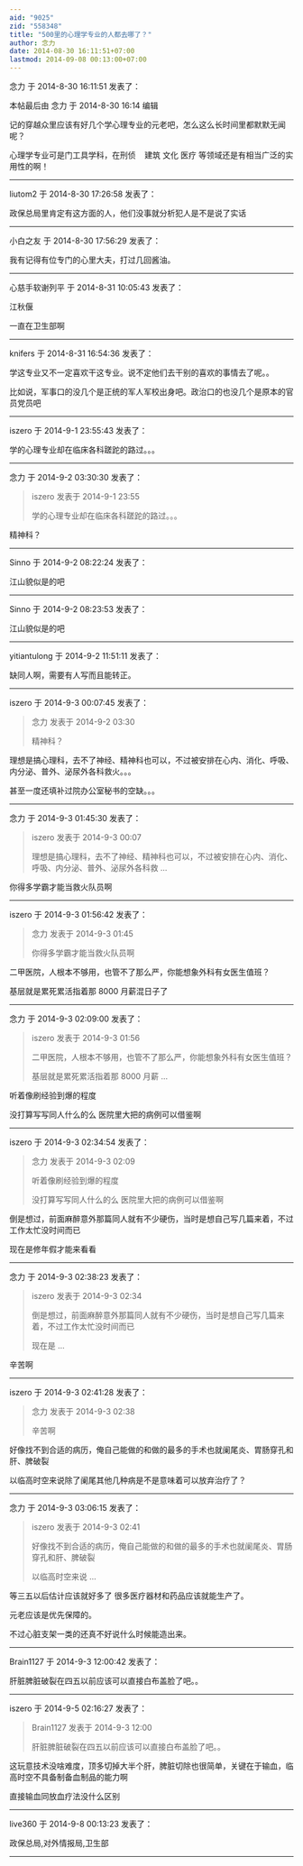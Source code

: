 ```yaml
---
aid: "9025"
zid: "558348"
title: "500里的心理学专业的人都去哪了？"
author: 念力
date: 2014-08-30 16:11:51+07:00
lastmod: 2014-09-08 00:13:00+07:00
---
```


念力 于 2014-8-30 16:11:51 发表了：

本帖最后由 念力 于 2014-8-30 16:14 编辑

记的穿越众里应该有好几个学心理专业的元老吧，怎么这么长时间里都默默无闻呢？

心理学专业可是门工具学科，在刑侦    建筑 文化 医疗 等领域还是有相当广泛的实用性的啊！

---

liutom2 于 2014-8-30 17:26:58 发表了：

政保总局里肯定有这方面的人，他们没事就分析犯人是不是说了实话

---

小白之友 于 2014-8-30 17:56:29 发表了：

我有记得有位专门的心里大夫，打过几回酱油。

---

心慈手软谢列平 于 2014-8-31 10:05:43 发表了：

江秋偃

一直在卫生部啊

---

knifers 于 2014-8-31 16:54:36 发表了：

学这专业又不一定喜欢干这专业。说不定他们去干别的喜欢的事情去了呢。。

比如说，军事口的没几个是正统的军人军校出身吧。政治口的也没几个是原本的官员党员吧

---

iszero 于 2014-9-1 23:55:43 发表了：

学的心理专业却在临床各科蹉跎的路过。。。

---

念力 于 2014-9-2 03:30:30 发表了：

> iszero 发表于 2014-9-1 23:55
>
> 学的心理专业却在临床各科蹉跎的路过。。。

精神科？

---

Sinno 于 2014-9-2 08:22:24 发表了：

江山貌似是的吧

---

Sinno 于 2014-9-2 08:23:53 发表了：

江山貌似是的吧

---

yitiantulong 于 2014-9-2 11:51:11 发表了：

缺同人啊，需要有人写而且能转正。

---

iszero 于 2014-9-3 00:07:45 发表了：

> 念力 发表于 2014-9-2 03:30
>
> 精神科？

理想是搞心理科，去不了神经、精神科也可以，不过被安排在心内、消化、呼吸、内分泌、普外、泌尿外各科救火。。。

甚至一度还填补过院办公室秘书的空缺。。。

---

念力 于 2014-9-3 01:45:30 发表了：

> iszero 发表于 2014-9-3 00:07
>
> 理想是搞心理科，去不了神经、精神科也可以，不过被安排在心内、消化、呼吸、内分泌、普外、泌尿外各科救 ...

你得多学霸才能当救火队员啊

---

iszero 于 2014-9-3 01:56:42 发表了：

> 念力 发表于 2014-9-3 01:45
>
> 你得多学霸才能当救火队员啊

二甲医院，人根本不够用，也管不了那么严，你能想象外科有女医生值班？

基层就是累死累活指着那 8000 月薪混日子了

---

念力 于 2014-9-3 02:09:00 发表了：

> iszero 发表于 2014-9-3 01:56
>
> 二甲医院，人根本不够用，也管不了那么严，你能想象外科有女医生值班？
>
> 基层就是累死累活指着那 8000 月薪 ...

听着像刷经验到爆的程度

没打算写写同人什么的么 医院里大把的病例可以借鉴啊

---

iszero 于 2014-9-3 02:34:54 发表了：

> 念力 发表于 2014-9-3 02:09
>
> 听着像刷经验到爆的程度
>
> 没打算写写同人什么的么 医院里大把的病例可以借鉴啊

倒是想过，前面麻醉意外那篇同人就有不少硬伤，当时是想自己写几篇来着，不过工作太忙没时间而已

现在是修年假才能来看看

---

念力 于 2014-9-3 02:38:23 发表了：

> iszero 发表于 2014-9-3 02:34
>
> 倒是想过，前面麻醉意外那篇同人就有不少硬伤，当时是想自己写几篇来着，不过工作太忙没时间而已
>
> 现在是 ...

辛苦啊

---

iszero 于 2014-9-3 02:41:28 发表了：

> 念力 发表于 2014-9-3 02:38
>
> 辛苦啊

好像找不到合适的病历，俺自己能做的和做的最多的手术也就阑尾炎、胃肠穿孔和肝、脾破裂

以临高时空来说除了阑尾其他几种病是不是意味着可以放弃治疗了？

---

念力 于 2014-9-3 03:06:15 发表了：

> iszero 发表于 2014-9-3 02:41
>
> 好像找不到合适的病历，俺自己能做的和做的最多的手术也就阑尾炎、胃肠穿孔和肝、脾破裂
>
> 以临高时空来说 ...

等三五以后估计应该就好多了 很多医疗器材和药品应该就能生产了。

元老应该是优先保障的。

不过心脏支架一类的还真不好说什么时候能造出来。

---

Brain1127 于 2014-9-3 12:00:42 发表了：

肝脏脾脏破裂在四五以前应该可以直接白布盖脸了吧。。

---

iszero 于 2014-9-5 02:16:27 发表了：

> Brain1127 发表于 2014-9-3 12:00
>
> 肝脏脾脏破裂在四五以前应该可以直接白布盖脸了吧。。

这玩意技术没啥难度，顶多切掉大半个肝，脾脏切除也很简单，关键在于输血，临高时空不具备制备血制品的能力啊

直接输血同放血疗法没什么区别

---

live360 于 2014-9-8 00:13:23 发表了：

政保总局,对外情报局,卫生部

---
